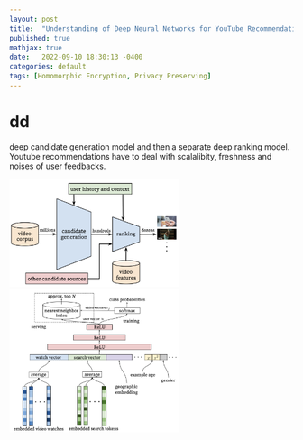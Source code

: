 ```yaml
---
layout: post
title:  "Understanding of Deep Neural Networks for YouTube Recommendations"
published: true
mathjax: true
date:   2022-09-10 18:30:13 -0400
categories: default
tags: [Homomorphic Encryption, Privacy Preserving]
---
```


# dd
deep candidate generation model and then a separate deep ranking model.
Youtube recommendations have to deal with scalalibity, freshness and noises of user feedbacks.


<img src="/assets/images/2022_09_10//recommendation_youtube/recommendation_system_architecture.png" width="300">

<img src="/assets/images/2022_09_10//recommendation_youtube/deep_candidate_generation.png" width="300">


